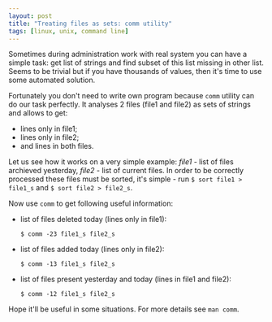 ```yaml
---
layout: post
title: "Treating files as sets: comm utility"
tags: [linux, unix, command line] 
---
```

Sometimes during administration work with real system you can have a
simple task: get list of strings and find subset of this list missing in
other list. Seems to be trivial but if you have thousands of values,
then it's time to use some automated solution.

Fortunately you don't need to write own program because `comm` utility
can do our task perfectly. It analyses 2 files (file1 and file2) as sets of strings and
allows to get:

* lines only in file1;
* lines only in file2; 
* and lines in both files.

Let us see how it works on a very simple example: _file1_ - list of
files archieved yesterday, _file2_ - list of current files. In order to
be correctly processed these files must be sorted, it's simple - run
`$ sort file1 > file1_s` and `$ sort file2 > file2_s`.

Now use `comm` to get following useful information:

* list of files deleted today (lines only in file1):
  
  ```
  $ comm -23 file1_s file2_s
  ```

* list of files added today (lines only in file2):

  ```
  $ comm -13 file1_s file2_s
  ```

* list of files present yesterday and today (lines in file1 and file2):

  ```
  $ comm -12 file1_s file2_s
  ```

Hope it'll be useful in some situations. For more details see `man
comm`.

